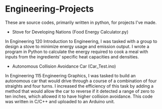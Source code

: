 # Engineering-Projects
These are source codes, primarily written in python, for projects I've made.

* Stove for Developing Nations (Food Energy Calculator.py)

In Engineering 120 Introduction to Engineering, I was tasked with a group to design a stove to minimize energy usage and emission output. I wrote a program in Python to calculate the energy required to cook a meal with inputs from the ingredients' specific heat capacities and densities.

* Autonomous Collision Avoidance Car (Car_Test.ino)

In Engineering 115 Engineering Graphics, I was tasked to build an autonomous car that would drive through a course of a combination of four straights and four turns. I increased the efficiency of this task by adding a method that would allow the car to reverse if it detected a range of zero to ten inches, which allowed it to have higher collision avoidance. This code was written in C/C++ and uploaded to an Arduino unit.

